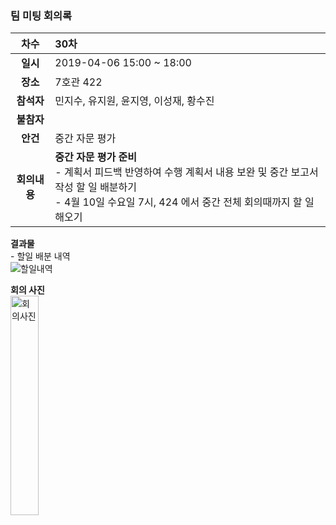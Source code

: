 ### 팀 미팅 회의록

|     차수      | 30차                                                          |
| :-----------: | :----------------------------------------------------------- |
|   **일시**    | 2019-04-06 15:00 ~ 18:00                                     |
|   **장소**    | 7호관 422                                            |
|  **참석자**   | 민지수, 유지원, 윤지영, 이성재, 황수진                                                   |
|  **불참자**   |                                                               |
|   **안건**    | 중간 자문 평가 |
| **회의내용**  | **중간 자문 평가 준비** <br/> - 계획서 피드백 반영하여 수행 계획서 내용 보완 및 중간 보고서 작성 할 일 배분하기<br/> - 4월 10일 수요일 7시, 424 에서 중간 전체 회의때까지 할 일 해오기


**결과물**<br/> - 할일 배분 내역<br/><img align="center" src="https://github.com/kookmin-sw/2019-cap1-2019_4/blob/upload_pictures/doc/%ED%9A%8C%EC%9D%98%EB%A1%9D/pictures/todo.PNG" alt="할일내역"> <br/>

**회의 사진**<br/>
<img align="center" src="https://github.com/kookmin-sw/2019-cap1-2019_4/blob/upload_pictures/doc/%ED%9A%8C%EC%9D%98%EB%A1%9D/pictures/2019_04_05.jpg" alt="회의사진" width = "30%">
<br/>
